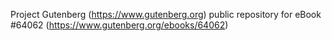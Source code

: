 Project Gutenberg (https://www.gutenberg.org) public repository for
eBook #64062 (https://www.gutenberg.org/ebooks/64062)
